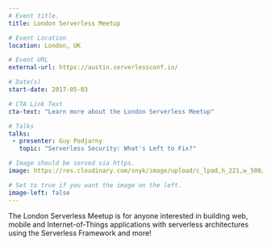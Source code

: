 ```yaml
---
# Event title.
title: London Serverless Meetup

# Event Location
location: London, UK

# Event URL
external-url: https://austin.serverlessconf.io/

# Date(s)
start-date: 2017-05-03

# CTA Link Text
cta-text: "Learn more about the London Serverless Meetup"

# Talks
talks:
 - presenter: Guy Podjarny
   topic: "Serverless Security: What's Left to Fix?"

# Image should be served via https.
image: https://res.cloudinary.com/snyk/image/upload/c_lpad,h_221,w_500/v1491878529/serverless-london-meetup.png

# Set to true if you want the image on the left.
image-left: false
---
```


The London Serverless Meetup is for anyone interested in building web, mobile and Internet-of-Things applications with serverless architectures using the Serverless Framework and more! 
